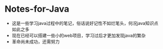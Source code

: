 ﻿# Notes-for-Java
* 这是一些学习java过程中的笔记，俗话说好记性不如烂笔头，何况java知识点如此之多  
* 现在已经可以搭建一些小的web项目，学习过后才更加发现java的繁杂  
* 革命尚未成功，还需努力  
